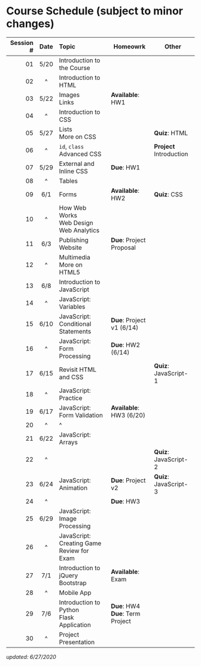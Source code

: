 # Course Schedule (subject to minor changes)

| Session # | Date  | Topic                                        | Homeowrk                              | Other                    |
| --------: | :---: | :------------------------------------------- | ------------------------------------- | ------------------------ |
|        01 | 5/20  | Introduction to the Course                   |
|        02 |   ^   | Introduction to HTML                         |
|        03 | 5/22  | Images<br>Links                              | **Available**: HW1                    |
|        04 |   ^   | Introduction to CSS                          |
|        05 | 5/27  | Lists<br>More on CSS                         |                                       | **Quiz**: HTML           |
|        06 |   ^   | `id`, `class`<br>Advanced CSS                |                                       | **Project** Introduction |
|        07 | 5/29  | External and Inline CSS                      | **Due**: HW1                          |
|        08 |   ^   | Tables                                       |
|        09 |  6/1  | Forms                                        | **Available**: HW2                    | **Quiz**: CSS            |
|        10 |   ^   | How Web Works<br>Web Design<br>Web Analytics |
|        11 |  6/3  | Publishing Website                           | **Due**: Project Proposal             |
|        12 |   ^   | Multimedia<br>More on HTML5                  |
|        13 |  6/8  | Introduction to JavaScript<br>               |                                       |
|        14 |   ^   | JavaScript: Variables                        |                                       |
|        15 | 6/10  | JavaScript: Conditional Statements           | **Due**: Project v1 (6/14)            |                          |
|        16 |   ^   | JavaScript: Form Processing                  | **Due**: HW2 (6/14)                   |
|        17 | 6/15  | Revisit HTML and CSS                         |                                       | **Quiz**: JavaScript-1   |
|        18 |   ^   | JavaScript: Practice                         |                                       |
|        19 | 6/17  | JavaScript: Form Validation                  | **Available**: HW3 (6/20)             |
|        20 |   ^   | ^                                            |
|        21 | 6/22  | JavaScript: Arrays                           |                                       |
|        22 |   ^   |                                              |                                       | **Quiz**: JavaScript-2   |
|        23 | 6/24  | JavaScript: Animation                        | **Due**: Project v2                   | **Quiz**: JavaScript-3   |
|        24 |   ^   |                                              | **Due**: HW3                          |
|        25 | 6/29  | JavaScript: Image Processing                 |                                       |                          |
|        26 |   ^   | JavaScript: Creating Game<br>Review for Exam |
|        27 |  7/1  | Introduction to jQuery<br>Bootstrap          | **Available**: Exam                   |                          |
|        28 |   ^   | Mobile App                                   |
|        29 |  7/6  | Introduction to Python<br>Flask Application  | **Due**: HW4<br>**Due**: Term Project |
|        30 |   ^   | Project Presentation                         |


*updated: 6/27/2020*